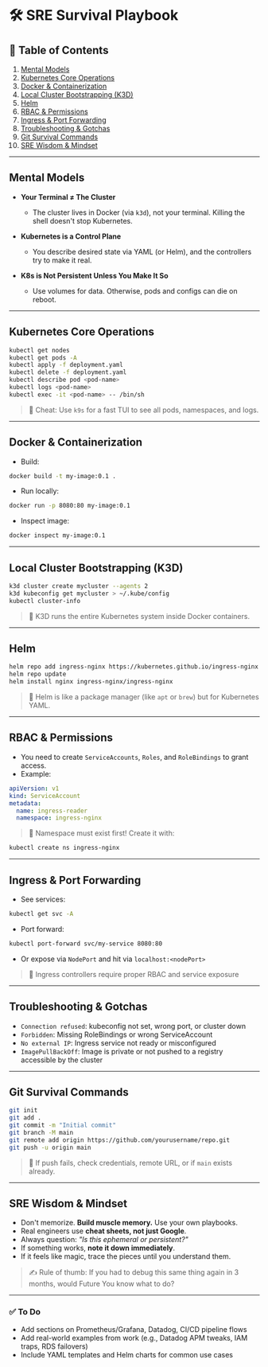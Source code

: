 # 🛠️ SRE Survival Playbook

## 📁 Table of Contents

1. [Mental Models](#mental-models)
2. [Kubernetes Core Operations](#kubernetes-core-operations)
3. [Docker & Containerization](#docker--containerization)
4. [Local Cluster Bootstrapping (K3D)](#local-cluster-bootstrapping-k3d)
5. [Helm](#helm)
6. [RBAC & Permissions](#rbac--permissions)
7. [Ingress & Port Forwarding](#ingress--port-forwarding)
8. [Troubleshooting & Gotchas](#troubleshooting--gotchas)
9. [Git Survival Commands](#git-survival-commands)
10. [SRE Wisdom & Mindset](#sre-wisdom--mindset)

---

## Mental Models

* **Your Terminal ≠ The Cluster**

  * The cluster lives in Docker (via `k3d`), not your terminal. Killing the shell doesn't stop Kubernetes.

* **Kubernetes is a Control Plane**

  * You describe desired state via YAML (or Helm), and the controllers try to make it real.

* **K8s is Not Persistent Unless You Make It So**

  * Use volumes for data. Otherwise, pods and configs can die on reboot.

---

## Kubernetes Core Operations

```bash
kubectl get nodes
kubectl get pods -A
kubectl apply -f deployment.yaml
kubectl delete -f deployment.yaml
kubectl describe pod <pod-name>
kubectl logs <pod-name>
kubectl exec -it <pod-name> -- /bin/sh
```

> 🧠 Cheat: Use `k9s` for a fast TUI to see all pods, namespaces, and logs.

---

## Docker & Containerization

* Build:

```bash
docker build -t my-image:0.1 .
```

* Run locally:

```bash
docker run -p 8080:80 my-image:0.1
```

* Inspect image:

```bash
docker inspect my-image:0.1
```

---

## Local Cluster Bootstrapping (K3D)

```bash
k3d cluster create mycluster --agents 2
k3d kubeconfig get mycluster > ~/.kube/config
kubectl cluster-info
```

> 🧠 K3D runs the entire Kubernetes system inside Docker containers.

---

## Helm

```bash
helm repo add ingress-nginx https://kubernetes.github.io/ingress-nginx
helm repo update
helm install nginx ingress-nginx/ingress-nginx
```

> 🧠 Helm is like a package manager (like `apt` or `brew`) but for Kubernetes YAML.

---

## RBAC & Permissions

* You need to create `ServiceAccounts`, `Roles`, and `RoleBindings` to grant access.
* Example:

```yaml
apiVersion: v1
kind: ServiceAccount
metadata:
  name: ingress-reader
  namespace: ingress-nginx
```

> 🧠 Namespace must exist first! Create it with:

```bash
kubectl create ns ingress-nginx
```

---

## Ingress & Port Forwarding

* See services:

```bash
kubectl get svc -A
```

* Port forward:

```bash
kubectl port-forward svc/my-service 8080:80
```

* Or expose via `NodePort` and hit via `localhost:<nodePort>`

> 🧠 Ingress controllers require proper RBAC and service exposure

---

## Troubleshooting & Gotchas

* `Connection refused`: kubeconfig not set, wrong port, or cluster down
* `Forbidden`: Missing RoleBindings or wrong ServiceAccount
* `No external IP`: Ingress service not ready or misconfigured
* `ImagePullBackOff`: Image is private or not pushed to a registry accessible by the cluster

---

## Git Survival Commands

```bash
git init
git add .
git commit -m "Initial commit"
git branch -M main
git remote add origin https://github.com/yourusername/repo.git
git push -u origin main
```

> 🧠 If push fails, check credentials, remote URL, or if `main` exists already.

---

## SRE Wisdom & Mindset

* Don't memorize. **Build muscle memory.** Use your own playbooks.
* Real engineers use **cheat sheets, not just Google**.
* Always question: *"Is this ephemeral or persistent?"*
* If something works, **note it down immediately**.
* If it feels like magic, trace the pieces until you understand them.

> ✍️ Rule of thumb: If you had to debug this same thing again in 3 months, would Future You know what to do?

---

### ✅ To Do

* Add sections on Prometheus/Grafana, Datadog, CI/CD pipeline flows
* Add real-world examples from work (e.g., Datadog APM tweaks, IAM traps, RDS failovers)
* Include YAML templates and Helm charts for common use cases
